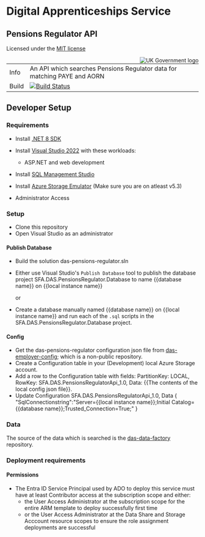 # Digital Apprenticeships Service

## Pensions Regulator API

Licensed under the [MIT license](https://github.com/SkillsFundingAgency/das-assessor-service/blob/master/LICENSE.txt)

<img src="https://avatars.githubusercontent.com/u/9841374?s=200&v=4" align="right" alt="UK Government logo">

|               |               |
| ------------- | ------------- |
| Info | An API which searches Pensions Regulator data for matching PAYE and AORN |
| Build | [![Build Status](https://sfa-gov-uk.visualstudio.com/Digital%20Apprenticeship%20Service/_apis/build/status/Manage%20Apprenticeships/das-pensionsregulator?repoName=SkillsFundingAgency%2Fdas-pensionsregulator&branchName=CON-4010_Use_MI_authentication)](https://sfa-gov-uk.visualstudio.com/Digital%20Apprenticeship%20Service/_build/latest?definitionId=1588&repoName=SkillsFundingAgency%2Fdas-pensionsregulator&branchName=master) |


## Developer Setup

### Requirements

- Install [.NET 8 SDK](https://www.microsoft.com/net/download)
- Install [Visual Studio 2022](https://www.visualstudio.com/downloads/) with these workloads:
    - ASP.NET and web development
- Install [SQL Management Studio](https://docs.microsoft.com/en-us/sql/ssms/download-sql-server-management-studio-ssms)
- Install [Azure Storage Emulator](https://go.microsoft.com/fwlink/?linkid=717179&clcid=0x409) (Make sure you are on atleast v5.3)

- Administrator Access

### Setup

- Clone this repository
- Open Visual Studio as an administrator

#### Publish Database

- Build the solution das-pensions-regulator.sln
- Either use Visual Studio's `Publish Database` tool to publish the database project SFA.DAS.PensionsRegulator.Database to name {{database name}} on {{local instance name}}

	or

- Create a database manually named {{database name}} on {{local instance name}} and run each of the `.sql` scripts in the SFA.DAS.PensionsRegulator.Database project.

#### Config

- Get the das-pensions-regulator configuration json file from [das-employer-config](https://github.com/SkillsFundingAgency/das-employer-config/blob/master/das-pensions-regulator/SFA.DAS.PensionsRegulatorApi.json); which is a non-public repository.
- Create a Configuration table in your (Development) local Azure Storage account.
- Add a row to the Configuration table with fields: PartitionKey: LOCAL, RowKey: SFA.DAS.PensionsRegulatorApi_1.0, Data: {{The contents of the local config json file}}.
- Update Configuration SFA.DAS.PensionsRegulatorApi_1.0, Data { "SqlConnectionstring":"Server={{local instance name}};Initial Catalog={{database name}};Trusted_Connection=True;" }

### Data

The source of the data which is searched is the [das-data-factory](https://github.com/SkillsFundingAgency/das-data-factory) repository.

### Deployment requirements

#### Permissions

- The Entra ID Service Principal used by ADO to deploy this service must have at least Contributor access at the subscription scope and either:
    - the User Access Administrator at the subscription scope for the entire ARM template to deploy successfully first time
    - or the User Access Administrator at the Data Share and Storage Acccount resource scopes to ensure the role assignment deployments are successful

